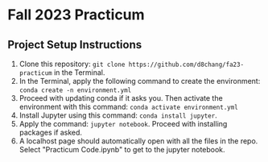 # Fall 2023 Practicum

## Project Setup Instructions

1. Clone this repository: `git clone https://github.com/d8chang/fa23-practicum` in the Terminal.
2. In the Terminal, apply the following command to create the environment: `conda create -n environment.yml` 
3. Proceed with updating conda if it asks you. Then activate the environment with this command: `conda activate environment.yml`
4. Install Jupyter using this command: `conda install jupyter`.
5. Apply the command: `jupyter notebook`. Proceed with installing packages if asked.
6. A localhost page should automatically open with all the files in the repo. Select "Practicum Code.ipynb" to get to the jupyter notebook.
